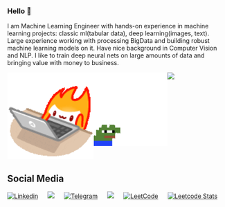 ### Hello 🐣
I am Machine Learning Engineer with hands-on experience in machine learning projects: classic ml(tabular data), deep learning(images, text). Large experience working with processing BigData and building robust machine learning models on it. Have nice background in Computer Vision and NLP. I like to train deep neural nets on large amounts of data and bringing value with money to business.
<div r style="display: inline-block; justify-content: space-evenly;">
  <img align="right" src="https://github-readme-stats.vercel.app/api/top-langs/?username=kremenevskiy&langs_count=6&hide=javascript,css&theme=dark">
  <img src="https://github.com/kremenevskiy/kremenevskiy/blob/master/Flame.gif?raw=true" width="200"">
  <img src="https://github.com/kremenevskiy/kremenevskiy/blob/master/chill.gif?raw=true" align="right" width="170"">
</div>
<br>



## Social Media
[![Linkedin](https://img.shields.io/badge/LinkedIn-0077B5?style=for-the-badge&logo=linkedin&logoColor=white)](https://www.linkedin.com/in/kremeneuski/) &emsp;
[![](https://img.shields.io/badge/Gmail-D14836?style=for-the-badge&logo=gmail&logoColor=white)](mailto:kremeneuski@gmail.com) &emsp;
[![Telegram](https://img.shields.io/badge/Telegram-2CA5E0?style=for-the-badge&logo=telegram&logoColor=white)](https://t.me/kremenevskiy) &emsp;
[![](https://img.shields.io/badge/Kaggle-00599C?style=for-the-badge&logo=kaggle&logoColor=white)](https://www.kaggle.com/kremenevskiy/) &emsp;
[![LeetCode](https://img.shields.io/badge/LeetCode-000000?style=for-the-badge&logo=LeetCode&logoColor=#d16c06)](https://leetcode.com/u/kremenevskiy/) &emsp;
[![Leetcode Stats](https://leetcard.jacoblin.cool/kremenevskiy)](https://leetcode.com/kremenevskiy)